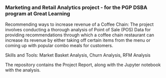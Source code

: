 ### Marketing and Retail Analytics project - for the PGP DSBA program at Great Learning

Recommending ways to increase revenue of a Coffee Chain: The project involves conducting a thorough analysis of Point of Sale (POS) Data for providing recommendations through which a coffee chain restaurant can increase its revenue by either taking off certain items from the menu or coming up with popular combo meals for customers.

Skills and Tools: Market Basket Analysis, Churn Analysis, RFM Analysis

The repository contains the Project Report, along with the Jupyter notebook with the analysis. 
